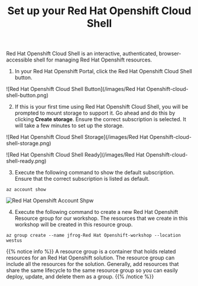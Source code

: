 ﻿---
title: "Set up your Red Hat Openshift Cloud Shell"
chapter: false
weight: 414
pre: "<b>4.1.4 </b>"
---

Red Hat Openshift Cloud Shell is an interactive, authenticated, browser-accessible shell for managing Red Hat Openshift resources.

1. In your Red Hat Openshift Portal, click the Red Hat Openshift Cloud Shell button.

![Red Hat Openshift Cloud Shell Button](/images/Red Hat Openshift-cloud-shell-button.png)

2. If this is your first time using Red Hat Openshift Cloud Shell, you will be prompted to mount storage to support it. Go ahead and do this by clicking **Create storage**. Ensure the correct subscription is selected. It will take a few minutes to set up the storage.

![Red Hat Openshift Cloud Shell Storage](/images/Red Hat Openshift-cloud-shell-storage.png)

![Red Hat Openshift Cloud Shell Ready](/images/Red Hat Openshift-cloud-shell-ready.png)

3. Execute the following command to show the default subscription. Ensure that the correct subscription is listed as default.

``
az account show
``

![Red Hat Openshift Account Shpw](/images/az-account-show.png)

4. Execute the following command to create a new Red Hat Openshift Resource group for our workshop. The resources that we create in this workshop will be created in this resource group.

``
az group create --name jfrog-Red Hat Openshift-workshop --location westus
``

{{% notice info %}}
A resource group is a container that holds related resources for an Red Hat Openshift solution. The resource group can include all the resources for the solution. Generally, add resources that share the same lifecycle to the same resource group so you can easily deploy, update, and delete them as a group.
{{% /notice %}}




